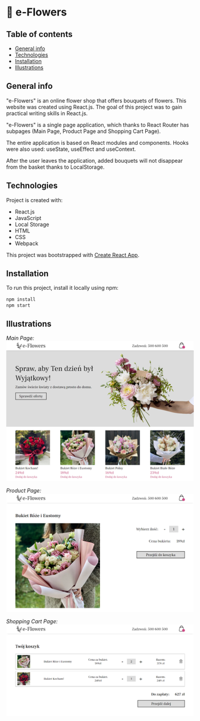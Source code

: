 # 🌺 e-Flowers

## Table of contents

- [General info](#general-info)
- [Technologies](#technologies)
- [Installation](#installation)
- [Illustrations](#illustrations)

## General info

"e-Flowers" is an online flower shop that offers bouquets of flowers. This website was created using React.js.
The goal of this project was to gain practical writing skills in React.js.

"e-Flowers" is a single page application, which thanks to React Router has subpages (Main Page, Product Page and Shopping Cart Page).

The entire application is based on React modules and components. Hooks were also used: useState, useEffect and useContext.

After the user leaves the application, added bouquets will not disappear from the basket thanks to LocalStorage.

## Technologies

Project is created with:

- React.js
- JavaScript
- Local Storage
- HTML
- CSS
- Webpack

This project was bootstrapped with [Create React App](https://github.com/facebook/create-react-app).

## Installation

To run this project, install it locally using npm:

```
npm install
npm start
```

## Illustrations

_Main Page:_
![e-Flowers Image](/src/img/e-flowers-img1.png)

_Product Page:_
![e-Flowers Image](/src/img/e-flowers-img2.png)

_Shopping Cart Page:_
![e-Flowers Image](/src/img/e-flowers-img3.png)
